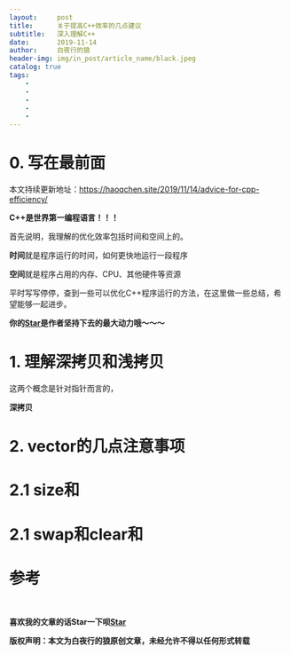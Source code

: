 ```yaml
---
layout:     post
title:      关于提高C++效率的几点建议 
subtitle:   深入理解C++
date:       2019-11-14
author:     白夜行的狼
header-img: img/in_post/article_name/black.jpeg
catalog: true
tags:
    - 
    - 
    - 
    - 
    - 
--- 
```


# 0. 写在最前面
本文持续更新地址：<https://haoqchen.site/2019/11/14/advice-for-cpp-efficiency/>

**C++是世界第一编程语言！！！**

首先说明，我理解的优化效率包括时间和空间上的。

**时间**就是程序运行的时间，如何更快地运行一段程序

**空间**就是程序占用的内存、CPU、其他硬件等资源

平时写写停停，查到一些可以优化C++程序运行的方法，在这里做一些总结，希望能够一起进步。

**你的[Star](https://github.com/HaoQChen/HaoQChen.github.io)是作者坚持下去的最大动力哦～～～**

# 1. 理解深拷贝和浅拷贝

这两个概念是针对指针而言的，

**深拷贝**

# 2. vector的几点注意事项

# 2.1 size和

# 2.1 swap和clear和


# 参考

<br>

**喜欢我的文章的话Star一下呗[Star](https://github.com/HaoQChen/HaoQChen.github.io)**

**版权声明：本文为白夜行的狼原创文章，未经允许不得以任何形式转载**
